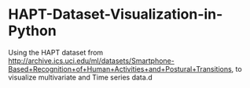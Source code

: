 # HAPT-Dataset-Visualization-in-Python
Using the HAPT dataset from http://archive.ics.uci.edu/ml/datasets/Smartphone-Based+Recognition+of+Human+Activities+and+Postural+Transitions, to visualize multivariate and Time series data.d 
